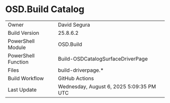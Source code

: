 ﻿# OSD.Build Catalog

| | |
|-|-|
| Owner | David Segura |
| Build Version | 25.8.6.2 |
| PowerShell Module | OSD.Build |
| PowerShell Function | Build-OSDCatalogSurfaceDriverPage |
| Files | build-driverpage.* |
| Build Workflow | GitHub Actions |
| Last Update | Wednesday, August 6, 2025 5:09:35 PM UTC |
